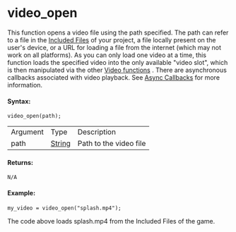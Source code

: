 # video_open

This function opens a video file using the path specified. The path can
refer to a file in the [Included
Files](../../../../Settings/Included_Files) of your project, a file
locally present on the user's device, or a URL for loading a file from
the internet (which may not work on all platforms). As you can only load
one video at a time, this function loads the specified video into the
only available "video slot", which is then manipulated via the other
[Video functions](Videos) . There are asynchronous callbacks
associated with video playback. See [Async Callbacks](Videos#h) for
more information.

#### Syntax:

``` gml
video_open(path);
```

|          |                                                                           |                        |
|----------|---------------------------------------------------------------------------|------------------------|
| Argument | Type                                                                      | Description            |
| path     |  [String](../../../../../GameMaker_Language/GML_Overview/Data_Types)  | Path to the video file |

#### Returns:

``` gml
N/A
```

#### Example:

``` gml
my_video = video_open("splash.mp4");
```

The code above loads splash.mp4 from the Included Files of the game.
